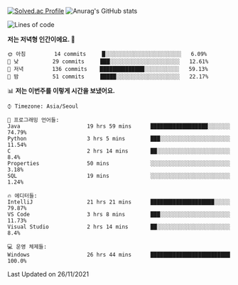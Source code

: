

<!--
**PungwonLee/PungwonLee** is a ✨ _special_ ✨ repository because its `README.md` (this file) appears on your GitHub profile.

Here are some ideas to get you started:

- 🔭 I’m currently working on ...
- 🌱 I’m currently learning ...
- 👯 I’m looking to collaborate on ...
- 🤔 I’m looking for help with ...
- 💬 Ask me about ...
- 📫 How to reach me: ...
- 😄 Pronouns: ...
- ⚡ Fun fact: ...
-->
[![Solved.ac Profile](http://mazassumnida.wtf/api/v2/generate_badge?boj=vnddnjs00)](https://solved.ac/vnddnjs00/)
![Anurag's GitHub stats](https://github-readme-stats.vercel.app/api?username=PungwonLee&show_icons=true&theme=radical)
<!--START_SECTION:waka-->
![Lines of code](https://img.shields.io/badge/%EC%A0%80%EB%8A%94%20%EC%97%AC%ED%83%9C%EA%B9%8C%EC%A7%80%20-87787%20%EC%A4%84%EC%9D%98%20%EC%BD%94%EB%93%9C%EB%A5%BC%20%EC%9E%91%EC%84%B1%ED%96%88%EC%96%B4%EC%9A%94.-blue)

**저는 저녁형 인간이에요. 🦉** 

```text
🌞 아침         14 commits     █░░░░░░░░░░░░░░░░░░░░░░░░   6.09% 
🌆 낮　         29 commits     ███░░░░░░░░░░░░░░░░░░░░░░   12.61% 
🌃 저녁         136 commits    ██████████████░░░░░░░░░░░   59.13% 
🌙 밤　         51 commits     █████░░░░░░░░░░░░░░░░░░░░   22.17%

```


📊 **저는 이번주를 이렇게 시간을 보냈어요.** 

```text
⌚︎ Timezone: Asia/Seoul

💬 프로그래밍 언어들: 
Java                     19 hrs 59 mins      ██████████████████░░░░░░░   74.79% 
Python                   3 hrs 5 mins        ███░░░░░░░░░░░░░░░░░░░░░░   11.54% 
C                        2 hrs 14 mins       ██░░░░░░░░░░░░░░░░░░░░░░░   8.4% 
Properties               50 mins             ░░░░░░░░░░░░░░░░░░░░░░░░░   3.18% 
SQL                      19 mins             ░░░░░░░░░░░░░░░░░░░░░░░░░   1.24%

🔥 에디터들: 
IntelliJ                 21 hrs 21 mins      ████████████████████░░░░░   79.87% 
VS Code                  3 hrs 8 mins        ███░░░░░░░░░░░░░░░░░░░░░░   11.73% 
Visual Studio            2 hrs 14 mins       ██░░░░░░░░░░░░░░░░░░░░░░░   8.4%

💻 운영 체제들: 
Windows                  26 hrs 44 mins      █████████████████████████   100.0%

```


 Last Updated on 26/11/2021
<!--END_SECTION:waka-->
